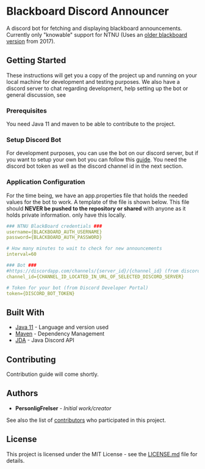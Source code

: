 # Blackboard Discord Announcer

A discord bot for fetching and displaying blackboard announcements. Currently only "knowable" support for NTNU (Uses an [older blackboard version](https://innsida.ntnu.no/c/wiki/get_page_attachment?p_l_id=22780&nodeId=24647&title=Blackboard+-+Bruk+av+sandkasse&fileName=1_1_finne_frem.jpg) from 2017).

## Getting Started

These instructions will get you a copy of the project up and running on your local machine for development and testing purposes. We also have a discord server to chat regarding development, help setting up the bot or general discussion, see

### Prerequisites

You need Java 11 and maven to be able to contribute to the project.

### Setup Discord Bot

For development purposes, you can use the bot on our discord server, but if you want to setup your own bot you can follow this [guide](https://discordpy.readthedocs.io/en/latest/discord.html). You need the discord bot token as well as the discord channel id in the next section.

### Application Configuration

For the time being, we have an app.properties file that holds the needed values for the bot to work. A template of the file is shown below.
This file should **NEVER be pushed to the repository or shared** with anyone as it holds private information. only have this locally.
```yaml
### NTNU BlackBoard credentials ###
username={BLACKBOARD_AUTH_USERNAME}
password={BLACKBOARD_AUTH_PASSWORD}

# How many minutes to wait to check for new announcements
interval=60

### Bot ###
#https://discordapp.com/channels/{server_id}/{channel_id} (from discord web app)
channel_id={CHANNEL_ID_LOCATED_IN_URL_OF_SELECTED_DISCORD_SERVER}

# Token for your bot (from Discord Developer Portal)
token={DISCORD_BOT_TOKEN}
```

## Built With

* [Java 11](https://www.oracle.com/java/technologies/javase-jdk11-downloads.html) - Language and version used
* [Maven](https://maven.apache.org/) - Dependency Management
* [JDA](https://github.com/DV8FromTheWorld/JDA) - Java Discord API

## Contributing

Contribution guide will come shortly.

## Authors

* **PersonligFrelser** - *Initial work/creator*

See also the list of [contributors](https://github.com/PersonligFrelser/bb-discord-announcer/contributors) who participated in this project.

## License

This project is licensed under the MIT License - see the [LICENSE.md](LICENSE.md) file for details.
